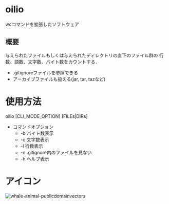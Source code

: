 # oilio
wcコマンドを拡張したソフトウェア

## 概要
与えられたファイルもしくは与えられたディレクトリの直下のファイル群の
行数、語数、文字数、バイト数をカウントする．
* .gitignoreファイルを参照できる
* アーカイブファイルも扱える(jar, tar, tazなど)

# 使用方法
oilio [CLI_MODE_OPTION] [FILEs|DIRs]
* コマンドオプション
  * -b    バイト数表示
  * -c    文字数表示
  * -l    行数表示
  * -n    .gitignore内のファイルを見ない
  * -h    ヘルプ表示

# アイコン
![whale-animal-publicdomainvectors](https://user-images.githubusercontent.com/84704334/119367448-ed089b00-bcec-11eb-850e-21628810b8d8.png)


